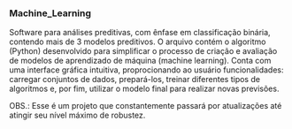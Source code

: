 ### Machine_Learning

Software para análises preditivas, com ênfase em classificação binária, contendo mais de 3 modelos preditivos. O arquivo contém o algoritmo (Python) desenvolvido para simplificar o processo de criação e avaliação de modelos de aprendizado de máquina (machine learning). Conta com uma interface gráfica intuitiva, proprocionando ao usuário funcionalidades: carregar conjuntos de dados, prepará-los, treinar diferentes tipos de algoritmos e, por fim, utilizar o modelo final para realizar novas previsões.

OBS.: Esse é um projeto que constantemente passará por atualizações até atingir seu nível máximo de robustez.
